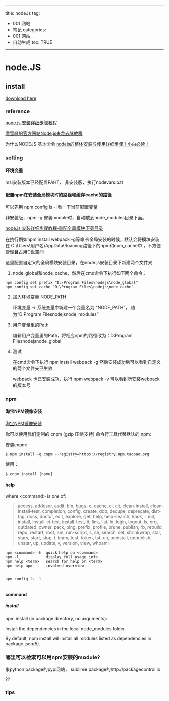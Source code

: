  ---
title: nodeJs 
tag: 
- 001.网站 
- 笔记
categories:
- 001.网站 
- 自动生成
toc: TRUE
--- 
<h1 id="node.js">node.JS</h1>
<h2 id="install">install</h2>
<p><a href="https://nodejs.org/en/">download here</a></p>
<h3 id="reference">reference</h3>
<p><a href="https://blog.csdn.net/antma/article/details/86104068">node.js 安装详细步骤教程</a></p>
<p><a href="https://www.liaoxuefeng.com/wiki/1022910821149312/1023025235359040">廖雪峰的官方网站Node.js来龙去脉教程</a></p>
<p>为什么NODEJS 基本命令 <a href="https://blog.csdn.net/a331790021/article/details/75661785">nodejs的整体安装与使用详细步骤！小白必读！</a></p>
<p><a href=""></a></p>
<p><a href=""></a></p>
<h3 id="setting">setting</h3>
<h4 id="环境变量">环境变量</h4>
<p>msi安装版本已经配置PAHT， 非安装版，执行nodevars.bat</p>
<h4 id="配置npm在安装全局模块时的路径和缓存cache的路径">配置npm在安装全局模块时的路径和缓存cache的路径</h4>
<p>可以先用 npm config ls -l 看一下当前配置变量</p>
<p>非安装版，npm -g 安装module时，自动放到node_modules目录下面。</p>
<p><a href="https://blog.csdn.net/antma/article/details/86104068">node.js 安装详细步骤教程-重配全局模块下载目录</a></p>
<p>在执行例如npm install webpack -g等命令全局安装的时候，默认会将模块安装在 C:\Users\用户名\AppData\Roaming路径下的npm和npm_cache中 ，不方便管理且占用C盘空间</p>
<p>这里配置自定义的全局模块安装目录，在node.js安装目录下新建两个文件夹</p>
<ol style="list-style-type: decimal">
<li>node_global和node_cache，然后在cmd命令下执行如下两个命令：</li>
</ol>
<pre><code>npm config set prefix &quot;D:\Program Files\nodejs\node_global&quot;
npm config set cache &quot;D:\Program Files\nodejs\node_cache&quot;</code></pre>
<ol start="2" style="list-style-type: decimal">
<li><p>加入环境变量 NODE_PATH</p>
<p>环境变量 -&gt; 系统变量中新建一个变量名为 “NODE_PATH”， 值为“D:Program Filesnodejsnode_modules”</p></li>
<li><p>用户变量里的Path</p>
<p>编辑用户变量里的Path，将相应npm的路径改为：D:Program Filesnodejsnode_global</p></li>
<li><p>测试</p>
<p>在cmd命令下执行 npm install webpack -g 然后安装成功后可以看到自定义的两个文件夹已生效</p>
<p>webpack 也已安装成功，执行 npm webpack -v 可以看到所安装webpack的版本号</p></li>
</ol>
<h3 id="npm">npm</h3>
<h4 id="淘宝npm镜像安装">淘宝NPM镜像安装</h4>
<p><a href="http://npm.taobao.org/">淘宝NPM镜像安装</a></p>
<p>你可以使用我们定制的 cnpm (gzip 压缩支持) 命令行工具代替默认的 npm:</p>
<p>安装cnpm:</p>
<pre><code>$ npm install -g cnpm --registry=https://registry.npm.taobao.org</code></pre>
<p>使用：</p>
<pre><code>$ cnpm install [name]</code></pre>
<h4 id="help">help</h4>
<p>where &lt;command&gt; is one of:</p>
<blockquote>
<p>access, adduser, audit, bin, bugs, c, cache, ci, cit, clean-install, clean-install-test, completion, config, create, ddp, dedupe, deprecate, dist-tag, docs, doctor, edit, explore, get, help, help-search, hook, i, init, install, install-ci-test, install-test, it, link, list, ln, login, logout, ls, org, outdated, owner, pack, ping, prefix, profile, prune, publish, rb, rebuild, repo, restart, root, run, run-script, s, se, search, set, shrinkwrap, star, stars, start, stop, t, team, test, token, tst, un, uninstall, unpublish, unstar, up, update, v, version, view, whoami</p>
</blockquote>
<pre><code>npm &lt;command&gt; -h  quick help on &lt;command&gt;
npm -l            display full usage info
npm help &lt;term&gt;   search for help on &lt;term&gt;
npm help npm      involved overview

npm config ls -l</code></pre>
<h4 id="command">command</h4>
<h5 id="install-1">install</h5>
<p>npm install (in package directory, no arguments):</p>
<p>Install the dependencies in the local node_modules folder.</p>
<p>By default, npm install will install all modules listed as dependencies in package.json(5).</p>
<h3 id="哪里可以检索可以用npm安装的module">哪里可以检索可以用npm安装的module?</h3>
<p>象python package的pypi网站， sublime package的http://packagecontrol.io</p>
<p>??</p>
<h3 id="tips">tips</h3>
